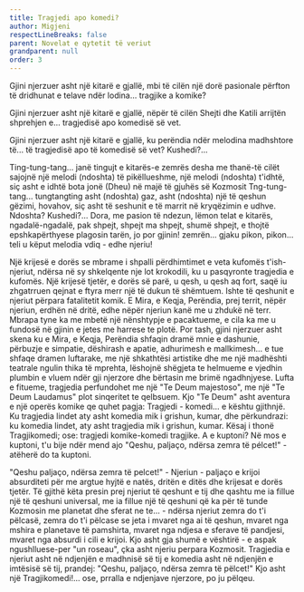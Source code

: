 ```yaml
---
title: Tragjedi apo komedi?
author: Migjeni
respectLineBreaks: false
parent: Novelat e qytetit të veriut
grandparent: null
order: 3
---
```


Gjini njerzuer asht një kitarë e gjallë, mbi të cilën një 
dorë pasionale përfton të dridhunat e telave ndër 
lodina... tragjike a komike?

Gjini njerzuer asht një kitarë e gjallë, nëpër të cilën 
Shejti dhe Katili arrijtën shprehjen e... tragjedisë apo 
komedisë së vet.

Gjini njerzuer asht një kitarë e gjallë, ku perëndia ndër 
melodina madhshtore të... të tragjedisë apo të komedisë së vet? Kushedi?...

Ting-tung-tang... janë tingujt e kitarës-e zemrës desha me 
thanë-të cilët sajojnë një melodi (ndoshta) të pikëllueshme, 
një melodi (ndoshta) t'idhtë, siç asht e idhtë bota jonë (Dheu) 
në majë të gjuhës së Kozmosit Tng-tung-tang... tungtangting 
asht (ndoshta) gaz, asht (ndoshta) një të qeshun gëzimi, 
hovahov, siç asht të seshunit e të marrit në kryqëzimin 
e udhve. Ndoshta? Kushedi?... Dora, me pasion të ndezun, 
lëmon telat e kitarës, ngadalë-ngadalë, pak shpejt, shpejt 
ma shpejt, shumë shpejt, e thojtë epshkapërthyese plagosin 
tarën, jo por gjinin! zemrën... gjaku pikon, pikon... teli 
u këput melodia vdiq - edhe njeriu!

Një krijesë e dorës se mbrame i shpalli përdhimtimet e veta 
kufomës t'ish-njeriut, ndërsa në sy shkelqente nje lot 
krokodili, ku u pasqyronte tragjedia e kufomës. Një krijesë 
tjetër, e dorës së parë, u qesh, u qesh aq fort, saqë iu 
zhgatrruen qejnat e ftyra merr një të dukun të shëmtuem. 
Ishte të qeshunit e njeriut përpara fatalitetit komik. E Mira, 
e Keqja, Perëndia, prej territ, nëpër njeriun, erdhën në dritë,
edhe nëpër njeriun kanë me u zhdukë në terr. Mbrapa tyne 
ka me mbetë një nënshtypje e pacaktueme, e cila ka me u 
fundosë në gjinin e jetes me harrese te plotë. Por tash, 
gjini njerzuer asht skena ku e Mira, e Keqja, Perëndia 
shfaqin dramë mnie e dashunie, përbuzje e simpatie, dëshirash 
e apatie, adhurimesh e mallkimesh... e tue shfaqe dramen 
luftarake, me një shkathtësi artistike dhe me një madhështi 
teatrale ngulin thika të mprehta, lëshojnë shëgjeta te 
helmueme e vjedhin plumbin e vluem ndër gji njerzore 
dhe bërtasin me brimë ngadhnjyese. Lufta e fitueme, 
tragjedia perfundohet me një "Te Deum majestoso", me 
një "Te Deum Laudamus" plot sinqeritet te qelbsuem. 
Kjo "Te Deum" asht aventura e një operës komike qe quhet 
pagja: Tragjedi - komedi... e kështu gjithnjë. Ku tragjedia 
lindet aty asht komedia mik i grishun, kumar, dhe përkundrazi: 
ku komedia lindet, aty asht tragjedia mik i grishun, kumar. 
Kësaj i thonë Tragjikomedi; ose: tragjedi komike-komedi tragjike. 
A e kuptoni? Në mos e kuptoni, t'u bije ndër mend ajo 
"Qeshu, paljaço, ndërsa zemra të pélcet!" - atëherë do ta kuptoni.

"Qeshu paljaço, ndërsa zemra të pelcet!" - Njeriun - paljaço e krijoi 
absurditeti për me argtue hyjtë e natës, dritën e ditës 
dhe krijesat e dorës tjetër. Të gjithë këta presin prej 
njeriut të qeshunt e tij dhe qashtu me ia fillue një të 
qeshuni universal, me ia fillue një të qeshuni që ka 
për të tunde Kozmosin me planetat dhe sferat ne te... - ndërsa 
njeriut zemra do t'i pëlcasë, zemra do t'i pëlcase se jeta i 
mvaret nga ai të qeshun, mvaret nga mshira e planetave të 
pamshirta, mvaret nga ndjesa e sferave të pandjesi, mvaret 
nga absurdi i cili e krijoi. Kjo asht gja shumë e 
vështirë - e aspak ngushlluese-per "un roseau", çka asht 
njeriu perpara Kozmosit. Tragjedia e njeriut asht në ndjenjën 
e madhnisë së tij e komedia asht në ndjenjën e imtësisë së 
tij, prandej: "Qeshu, paljaço, ndërsa zemra të pëlcet!"
Kjo asht një Tragjikomedi!... ose, prralla e ndjenjave njerzore, 
po ju pëlqeu.
